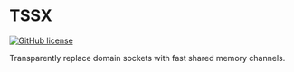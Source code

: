 # TSSX

[![GitHub license](https://img.shields.io/github/license/mashape/apistatus.svg?style=flat-square)](http://goldsborough.mit-license.org)

Transparently replace domain sockets with fast shared memory channels.
